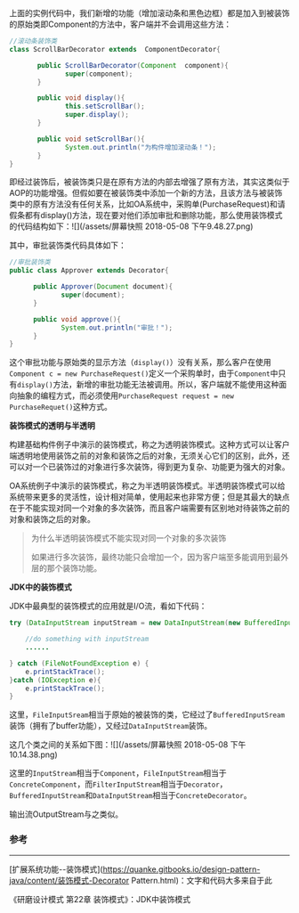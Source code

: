 上面的实例代码中，我们新增的功能（增加滚动条和黑色边框）都是加入到被装饰的原始类即Component的方法中，客户端并不会调用这些方法：

```java
//滚动条装饰类
class ScrollBarDecorator extends  ComponentDecorator{

       public ScrollBarDecorator(Component  component){
              super(component);
       }

       public void display(){
              this.setScrollBar();
              super.display();
       }

       public void setScrollBar(){
              System.out.println("为构件增加滚动条！");
       }
}
```

即经过装饰后，被装饰类只是在原有方法的内部去增强了原有方法，其实这类似于AOP的功能增强。但假如要在被装饰类中添加一个新的方法，且该方法与被装饰类中的原有方法没有任何关系，比如OA系统中，采购单\(PurchaseRequest\)和请假条都有display\(\)方法，现在要对他们添加审批和删除功能，那么使用装饰模式的代码结构如下：![](/assets/屏幕快照 2018-05-08 下午9.48.27.png)

其中，审批装饰类代码具体如下：

```java
//审批装饰类
public class Approver extends Decorator{

      public Approver(Document document){
             super(document);
      }

      public void approve(){
             System.out.println("审批！");
      }
}
```

这个审批功能与原始类的显示方法（`display()`）没有关系，那么客户在使用`Component c = new PurchaseRequest()`定义一个采购单时，由于`Component`中只有`display()`方法，新增的审批功能无法被调用。所以，客户端就不能使用这种面向抽象的编程方式，而必须使用`PurchaseRequest request = new PurchaseRequet()`这种方式。

**装饰模式的透明与半透明**

构建基础构件例子中演示的装饰模式，称之为透明装饰模式。这种方式可以让客户端透明地使用装饰之前的对象和装饰之后的对象，无须关心它们的区别，此外，还可以对一个已装饰过的对象进行多次装饰，得到更为复杂、功能更为强大的对象。

OA系统例子中演示的装饰模式，称之为半透明装饰模式。半透明装饰模式可以给系统带来更多的灵活性，设计相对简单，使用起来也非常方便；但是其最大的缺点在于不能实现对同一个对象的多次装饰，而且客户端需要有区别地对待装饰之前的对象和装饰之后的对象。

> 为什么半透明装饰模式不能实现对同一个对象的多次装饰
>
> 如果进行多次装饰，最终功能只会增加一个，因为客户端至多能调用到最外层的那个装饰功能。

**JDK中的装饰模式**

JDK中最典型的装饰模式的应用就是I/O流，看如下代码：

```java
try (DataInputStream inputStream = new DataInputStream(new BufferedInputStream(new FileInputStream("test.txt")))){

    //do something with inputStream
    ......

} catch (FileNotFoundException e) {
    e.printStackTrace();
}catch (IOException e){
    e.printStackTrace();
}
```

这里，`FileInputSream`相当于原始的被装饰的类，它经过了`BufferedInputSream`装饰（拥有了buffer功能），又经过`DataInputStream`装饰。

这几个类之间的关系如下图：![](/assets/屏幕快照 2018-05-08 下午10.14.38.png)

这里的`InputStream`相当于`Component`，`FileInputStream`相当于`ConcreteComponent`，而`FilterInputStream`相当于`Decorator`，`BufferedInputStream`和`DataInputStream`相当于`ConcreteDecorator`。

输出流OutputStream与之类似。

### 参考

---

[扩展系统功能--装饰模式](https://quanke.gitbooks.io/design-pattern-java/content/装饰模式-Decorator Pattern.html)：文字和代码大多来自于此

《研磨设计模式 第22章 装饰模式》：JDK中装饰模式

